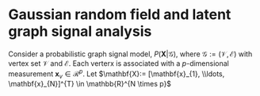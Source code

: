 # Gaussian random field and latent graph signal analysis

Consider a probabilistic graph signal model, $P(\mathbf{X}|\mathcal{G})$, where $\mathcal{G}:= (\mathcal{V}, \mathcal{E})$ with vertex set $\mathcal{V}$ and $\mathcal{E}$. Each verterx is associated with a $p$-dimensional measurement $\mathbf{x}_{v} \in \mathcal{R}^{p}$. Let $\mathbf{X}:= [\mathbf{x}_{1}, \\ldots, \mathbf{x}_{N}]^{T} \in \mathbb{R}^{N \times p}$ 